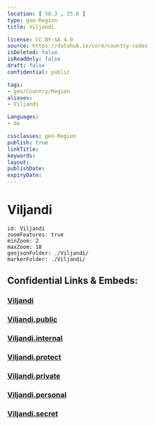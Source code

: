 ```yaml
---
location: [ 58.3 , 25.6 ] 
type: geo-Region
title: Viljandi

license: CC BY-SA 4.0
source: https://datahub.io/core/country-codes
isDeleted: false
isReadOnly: false
draft: false
confidential: public

tags:
- geo/Country/Region
aliases:
- Viljandi

Languages:
- de

cssclasses: geo-Region
publish: true
linkTitle: 
keywords: 
layout: 
publishDate: 
expiryDate: 
---
```


# Viljandi

```leaflet
id: Viljandi
zoomFeatures: true 
minZoom: 2 
maxZoom: 18
geojsonFolder: ./Viljandi/
markerFolder: ./Viljandi/
```


## Confidential Links & Embeds: 

### [Viljandi](/_Standards/Earth/Continent/Europe/Europe~North/Estonia/Counties~Estonia/Viljandi.md) 

### [Viljandi.public](/_public/Earth/Continent/Europe/Europe~North/Estonia/Counties~Estonia/Viljandi.public.md) 

### [Viljandi.internal](/_internal/Earth/Continent/Europe/Europe~North/Estonia/Counties~Estonia/Viljandi.internal.md) 

### [Viljandi.protect](/_protect/Earth/Continent/Europe/Europe~North/Estonia/Counties~Estonia/Viljandi.protect.md) 

### [Viljandi.private](/_private/Earth/Continent/Europe/Europe~North/Estonia/Counties~Estonia/Viljandi.private.md) 

### [Viljandi.personal](/_personal/Earth/Continent/Europe/Europe~North/Estonia/Counties~Estonia/Viljandi.personal.md) 

### [Viljandi.secret](/_secret/Earth/Continent/Europe/Europe~North/Estonia/Counties~Estonia/Viljandi.secret.md)

